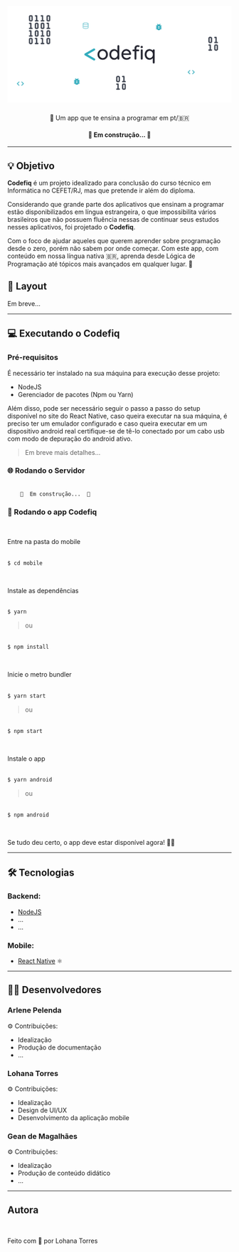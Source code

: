<h1 align="center">
  <img alt="Codefiq" title="#Codefiq" src="./mobile/src/assets/images/banner.png" />
</h1>

<p align="center">📱 Um app que te ensina a programar em pt/🇧🇷</p>

<h4 align="center"> 
	🚧  Em construção...  🚧
</h4>

---

## 💡 Objetivo

<strong>Codefiq</strong> é um projeto idealizado para conclusão do curso técnico em Informática no CEFET/RJ, mas que pretende ir além do diploma. 

Considerando que grande parte dos aplicativos que ensinam a programar estão disponibilizados em língua estrangeira, o que impossibilita vários brasileiros que não possuem fluência nessas de continuar seus estudos nesses aplicativos,
foi projetado o <strong>Codefiq</strong>.

Com o foco de ajudar aqueles que querem aprender sobre programação desde o zero, porém não sabem por onde começar. Com este app, com conteúdo em nossa língua nativa 🇧🇷, aprenda desde Lógica de Programação até tópicos mais avançados em qualquer lugar. 📱

## 🎨 Layout

Em breve...

---

## 💻 Executando o Codefiq

### Pré-requisitos

É necessário ter instalado na sua máquina para execução desse projeto:
- NodeJS
- Gerenciador de pacotes (Npm ou Yarn)

Além disso, pode ser necessário seguir o passo a passo do setup disponível no site do React Native,
 caso queira executar na sua máquina, é preciso ter um emulador configurado
 e caso queira executar em um dispositivo android real certifique-se de tê-lo conectado por um cabo usb com modo de depuração do android ativo. 

> Em breve mais detalhes...

### 🌐 Rodando o Servidor

```bash

	🚧  Em construção...  🚧

```
### 📱 Rodando o app Codefiq

<br>

Entre na pasta do mobile

```bash

$ cd mobile

```

<br>

Instale as dependências

```bash

$ yarn

```

> ou

```bash

$ npm install

```

<br>

Inicie o metro bundler

```bash

$ yarn start

```

> ou

```bash

$ npm start

```

<br>

Instale o app

```bash

$ yarn android

```

> ou 

```bash

$ npm android

```

<br>

Se tudo deu certo, o app deve estar disponível agora! 👩‍🔧

---

## 🛠️ Tecnologias

### Backend:
- <a href="https://nodejs.org/en/">NodeJS<a/>
- ...
- ...

### Mobile:
- <a href="https://reactnative.dev/">React Native<a/> ⚛️

---

## 👨‍💻 Desenvolvedores

### Arlene Pelenda 
⚙️ Contribuições:
 - Idealização
 - Produção de documentação
 - ...

### Lohana Torres
⚙️ Contribuições:
 - Idealização
 - Design de UI/UX
 - Desenvolvimento da aplicação mobile

### Gean de Magalhães
⚙️ Contribuições:
 - Idealização
 - Produção de conteúdo didático
 - ...

---

## Autora

 <img src="https://avatars2.githubusercontent.com/u/47690013?s=460&u=8808c45f4698a8f07e21546050eca31b2b91a82d&v=4" width="100px;" alt=""/>
 <p>Feito com 💙 por Lohana Torres<p/>

